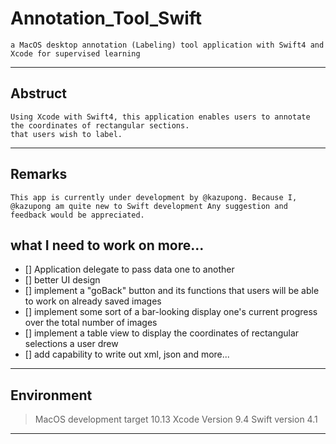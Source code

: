 # Annotation_Tool_Swift
    a MacOS desktop annotation (Labeling) tool application with Swift4 and Xcode for supervised learning 
----------

## Abstruct

    Using Xcode with Swift4, this application enables users to annotate the coordinates of rectangular sections.
    that users wish to label. 
----------

## Remarks
    This app is currently under development by @kazupong. Because I, @kazupong am quite new to Swift development Any suggestion and feedback would be appreciated.

## what I need to work on more... 
- [] Application delegate to pass data one to another
- [] better UI design 
- [] implement a "goBack" button and its functions that users will be able to work on already saved images
- [] implement some sort of a bar-looking display one's current progress over the total number of images
- [] implement a table view to display the coordinates of rectangular selections a user drew
- [] add capability to write out xml, json and more...
-----

## Environment

> MacOS development target 10.13
> Xcode Version 9.4 
> Swift version 4.1
--------
 
